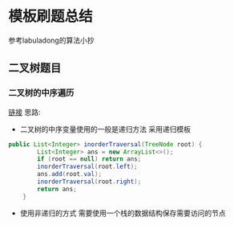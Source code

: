 # 模板刷题总结
参考labuladong的算法小抄

## 二叉树题目

### 二叉树的中序遍历
[链接](https://leetcode-cn.com/problems/binary-tree-inorder-traversal/)
思路: 
* 二叉树的中序变量使用的一般是递归方法 采用递归模板

```java
public List<Integer> inorderTraversal(TreeNode root) {
        List<Integer> ans = new ArrayList<>();
        if (root == null) return ans; 
        inorderTraversal(root.left);
        ans.add(root.val);
        inorderTraversal(root.right);
        return ans;
    }
```
* 使用非递归的方式 需要使用一个栈的数据结构保存需要访问的节点


